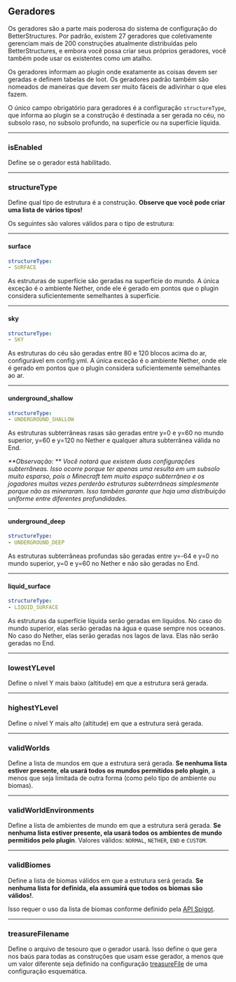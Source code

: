 ## Geradores

Os geradores são a parte mais poderosa do sistema de configuração do BetterStructures. Por padrão, existem 27 geradores que coletivamente gerenciam mais de 200 construções atualmente distribuídas pelo BetterStructures, e embora você possa criar seus próprios geradores, você também pode usar os existentes como um atalho.

Os geradores informam ao plugin onde exatamente as coisas devem ser geradas e definem tabelas de loot. Os geradores padrão também são nomeados de maneiras que devem ser muito fáceis de adivinhar o que eles fazem.

O único campo obrigatório para geradores é a configuração `structureType`, que informa ao plugin se a construção é destinada a ser gerada no céu, no subsolo raso, no subsolo profundo, na superfície ou na superfície líquida.

***

### isEnabled

Define se o gerador está habilitado.

***

### structureType

Define qual tipo de estrutura é a construção. **Observe que você pode criar uma lista de vários tipos!** 

Os seguintes são valores válidos para o tipo de estrutura:

***

#### surface

```yml
structureType: 
- SURFACE
```

As estruturas de superfície são geradas na superfície do mundo. A única exceção é o ambiente Nether, onde ele é gerado em pontos que o plugin considera suficientemente semelhantes à superfície.

***

#### sky

```yml
structureType: 
- SKY
```

As estruturas do céu são geradas entre 80 e 120 blocos acima do ar, configurável em config.yml. A única exceção é o ambiente Nether, onde ele é gerado em pontos que o plugin considera suficientemente semelhantes ao ar.

***

#### underground_shallow

```yml
structureType: 
- UNDERGROUND_SHALLOW
```

As estruturas subterrâneas rasas são geradas entre y=0 e y=60 no mundo superior, y=60 e y=120 no Nether e qualquer altura subterrânea válida no End.

_**Observação: ** Você notará que existem duas configurações subterrâneas. Isso ocorre porque ter apenas uma resulta em um subsolo muito esparso, pois o Minecraft tem muito espaço subterrâneo e os jogadores muitas vezes perderão estruturas subterrâneas simplesmente porque não as mineraram. Isso também garante que haja uma distribuição uniforme entre diferentes profundidades._

***

#### underground_deep

```yml
structureType: 
- UNDERGROUND_DEEP
```

As estruturas subterrâneas profundas são geradas entre y=-64 e y=0 no mundo superior, y=0 e y=60 no Nether e não são geradas no End.

***

#### liquid_surface

```yml
structureType: 
- LIQUID_SURFACE
```

As estruturas da superfície líquida serão geradas em líquidos. No caso do mundo superior, elas serão geradas na água e quase sempre nos oceanos. No caso do Nether, elas serão geradas nos lagos de lava. Elas não serão geradas no End.

***

### lowestYLevel

Define o nível Y mais baixo (altitude) em que a estrutura será gerada.

***

### highestYLevel

Define o nível Y mais alto (altitude) em que a estrutura será gerada.

***

### validWorlds

Define a lista de mundos em que a estrutura será gerada. **Se nenhuma lista estiver presente, ela usará todos os mundos permitidos pelo plugin**, a menos que seja limitada de outra forma (como pelo tipo de ambiente ou biomas).

***

### validWorldEnvironments

Define a lista de ambientes de mundo em que a estrutura será gerada. **Se nenhuma lista estiver presente, ela usará todos os ambientes de mundo permitidos pelo plugin**. Valores válidos: `NORMAL`, `NETHER`, `END` e `CUSTOM`.

***

### validBiomes

Define a lista de biomas válidos em que a estrutura será gerada. **Se nenhuma lista for definida, ela assumirá que todos os biomas são válidos!**.

Isso requer o uso da lista de biomas conforme definido pela [API Spigot](https://hub.spigotmc.org/javadocs/spigot/org/bukkit/block/Biome.html).

***

### treasureFilename

Define o arquivo de tesouro que o gerador usará. Isso define o que gera nos baús para todas as construções que usam esse gerador, a menos que um valor diferente seja definido na configuração [treasureFile]($language$/betterstructures/creating_structures.md&section=treasurefile) de uma configuração esquemática.

